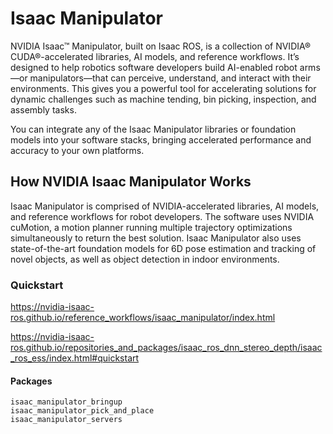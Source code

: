 # Isaac Manipulator

NVIDIA Isaac™ Manipulator, built on Isaac ROS, is a collection of NVIDIA® CUDA®-accelerated libraries, AI models, and reference workflows. It’s designed to help robotics software developers build AI-enabled robot arms—or manipulators—that can perceive, understand, and interact with their environments. This gives you a powerful tool for accelerating solutions for dynamic challenges such as machine tending, bin picking, inspection, and assembly tasks.

You can integrate any of the Isaac Manipulator libraries or foundation models into your software stacks, bringing accelerated performance and accuracy to your own platforms.

## How NVIDIA Isaac Manipulator Works

Isaac Manipulator is comprised of NVIDIA-accelerated libraries, AI models, and reference workflows for robot developers. The software uses NVIDIA cuMotion, a motion planner running multiple trajectory optimizations simultaneously to return the best solution. Isaac Manipulator also uses state-of-the-art foundation models for 6D pose estimation and tracking of novel objects, as well as object detection in indoor environments.

### Quickstart

https://nvidia-isaac-ros.github.io/reference_workflows/isaac_manipulator/index.html

https://nvidia-isaac-ros.github.io/repositories_and_packages/isaac_ros_dnn_stereo_depth/isaac_ros_ess/index.html#quickstart

#### Packages

    isaac_manipulator_bringup
    isaac_manipulator_pick_and_place
    isaac_manipulator_servers
